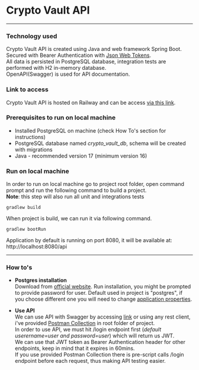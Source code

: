 # Crypto Vault API
<hr/>

### Technology used
Crypto Vault API is created using Java and web framework Spring Boot. <br>
Secured with Bearer Authentication with [Json Web Tokens](https://jwt.io/). <br>
All data is persisted in PostgreSQL database, integration tests are performed with H2 in-memory database. <br>
OpenAPI(Swagger) is used for API documentation.

### Link to access
Crypto Vault API is hosted on Railway and can be access [via this link](https://crypto-vault-production.up.railway.app/). <br>


### Prerequisites to run on local machine

- Installed PostgreSQL on machine (check How To's section for instructions)
- PostgreSQL database named _crypto_vault_db_, schema will be created with migrations
- Java - recommended version 17 (minimum version 16)


### Run on local machine
In order to run on local machine go to project root folder, open command prompt and run the following command to build a project. <br>
**Note**: this step will also run all unit and integrations tests
```shell
gradlew build
```

When project is build, we can run it via following command.
```shell
gradlew bootRun
```
Application by default is running on port 8080, it will be available at:
http://localhost:8080/api


<hr/>

### How to's

- <b>Postgres installation</b> <br>
Download from [official website](https://www.postgresql.org/download/). Run installation, you might be prompted to provide password for user. Default used in project is "postgres", if you choose different one you will need to change [application properties](https://github.com/apelan/crypto-vault/blob/main/src/main/resources/application.yml#L8).



- <b>Use API</b> <br>
We can use API with Swagger by accessing [link](http://localhost:8080/api) or using any rest client, i've provided [Postman Collection](https://github.com/apelan/crypto-vault/blob/main/Crypto%20Vault%20Collection.postman_collection.json) in root folder of project.<br>
In order to use API, we must hit /login endpoint first (_default userername=user and password=user_) which will return us JWT. <br>
We can use that JWT token as Bearer Authentication header for other endpoints, keep in mind that it expires in 60mins. <br>
If you use provided Postman Collection there is pre-script calls /login endpoint before each request, thus making API testing easier.
